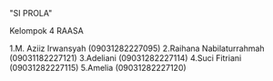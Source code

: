 "SI PROLA"

Kelompok 4 RAASA

1.M. Aziiz Irwansyah (09031282227095) 
2.Raihana Nabilaturrahmah (09031182227121) 
3.Adeliani	(09031282227114) 
4.Suci Fitriani (09031282227115) 
5.Amelia (09031282227120)